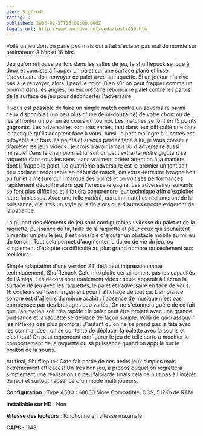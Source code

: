 ```yaml
---
user: Sigfrodi
rating: 4
published: 2004-02-27T23:00:00.000Z
legacy_url: http://www.emunova.net/veda/test/459.htm
---
```

Voilà un jeu dont on parle peu mais qui a fait s'éclater pas mal de monde sur ordinateurs 8 bits et 16 bits.  

  

Jeu qu'on retrouve parfois dans les salles de jeu, le shufflepuck se joue à deux et consiste à frapper un palet sur une surface plane et lisse. L'adversaire doit renvoyer ce palet avec sa raquette. Si un joueur n'arrive pas à le renvoyer, alors il perd le point. Bien sûr on peut frapper comme un bourrin dans les angles, ou encore faire rebondir le palet contre les parois de la surface de jeu pour déconcerter l'adversaire.  

  

Il vous est possible de faire un simple match contre un adversaire parmi ceux disponibles (un peu plus d'une demi-douzaine) de votre choix ou de les affronter un par un au cours du tournoi. Les matches se font en 15 points gagnants. Les adversaires sont très variés, tant dans leur difficulté que dans la tactique qu'ils adoptent face à vous. Ainsi, le petit malingre à lunettes est pitoyable sur tous les points et si vous perdez face à lui, je vous conseille d'arrêter les jeux vidéos : je crois n'avoir jamais vu d'adversaire aussi minable! Dans le championnat lui suit un petit extra-terrestre gigotant sa raquette dans tous les sens, sans vraiment prêter attention à la manière dont il frappe le palet. Le quatrième adversaire est le premier un tant soit peu coriace : redoutable en début de match, cet extra-terrestre ivrogne boit au fur et à mesure qu'il marque des points et on voit ses performances rapidement décroître alors que l'ivresse le gagne. Les adversaires suivants se font plus difficiles et il faudra comprendre leur technique afin d'exploiter leurs faiblesses. Avec une telle variété, certains matches réclameront de la puissance, d'autres un style plus fin alors que d'autres encore exigeront de la patience.  

  

La plupart des éléments de jeu sont configurables : vitesse du palet et de la raquette, puissance du tir, taille de la raquette et pour ceux qui souhaitent pimenter un peu le jeu, il est possible d'ajouter un obstacle mobile au milieu du terrain. Tout cela permet d'augmenter la durée de vie du jeu, ou simplement d'adapter sa difficulté au plus grand nombre ou seulement aux meilleurs.  

  

Simple adaptation d'une version ST déjà peut impressionnante techniquement, Shufflepuck Cafe n'exploite certainement pas les capacités de l'Amiga. Les décors sont totalement vides : seule apparaît à l'écran la surface de jeu avec les raquettes, le palet et l'adversaire en face de vous. 16 couleurs suffisent largement pour l'affichage de tout ça. L'ambiance sonore est d'ailleurs du même acabit : l'absence de musique n'est pas compensée par des bruitages peu variés. On ne s'étonnera guère de ce fait que l'animation soit très rapide : le palet peut être projeté avec une grande puissance et la raquette se déplace de façon souple. Voilà de quoi assouvir les réflexes des plus prompts! D'autant qu'on ne se prend pas la tête avec les commandes : on se contente de déplacer la palette avec la souris et c'est tout! On peut cependant configurer le jeu de telle sorte à modifier le comportement de la raquette ou sa puissance quand on appuie sur le bouton de la souris.  

  

Au final, Shufflepuck Cafe fait partie de ces petits jeux simples mais extrêmement efficaces! Un très bon jeu, à propos duquel on regrettera simplement une réalisation un peu faiblarde (mais cela ne nuit pas à l'intérêt du jeu) et surtout l'absence d'un mode multi joueurs.  

  

**Configuration** : Type A500 : 68000 More Compatible, OCS, 512Ko de RAM  

  

**Installable sur HD** : Non  

  

**Vitesse des lecteurs** : fonctionne en vitesse maximale  

  

**CAPS :** 1143